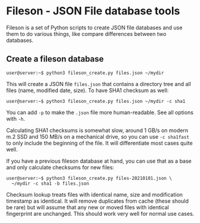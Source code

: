 # Fileson - JSON File database tools

Fileson is a set of Python scripts to create JSON file databases and
use them to do various things, like compare differences between two
databases.

## Create a fileson database

```console
user@server:~$ python3 fileson_create.py files.json ~/mydir
```

This will create a JSON file `files.json` that contains a directory tree
and all files (name, modified date, size). To have SHA1 checksum as well:

```console
user@server:~$ python3 fileson_create.py files.json ~/mydir -c sha1
```

You can add `-p` to make the `.json` file more human-readable. See all
options with `-h`.

Calculating SHA1 checksums is somewhat slow, around 1 GB/s on modern m.2 SSD
and 150 MB/s on a mechanical drive, so you can use `-c sha1fast` to only
include the beginning of the file. It will differentiate most cases quite
well.

If you have a previous fileson database at hand, you can use that as a
base and only calculate checksums for new files:

```console
user@server:~$ python3 fileson_create.py files-20210101.json \
  ~/mydir -c sha1 -b files.json
```

Checksum lookup treats files with identical name, size and modification
timestamp as identical. It will remove duplicates from cache (these should
be rare) but will assume that any new or moved files with identical
fingerprint are unchanged. This should work very well for normal use cases.
